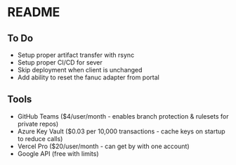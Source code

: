 # README

## To Do

- Setup proper artifact transfer with rsync
- Setup proper CI/CD for sever
- Skip deployment when client is unchanged
- Add ability to reset the fanuc adapter from portal

## Tools

- GitHub Teams ($4/user/month - enables branch protection & rulesets for private repos)
- Azure Key Vault ($0.03 per 10,000 transactions - cache keys on startup to reduce calls)
- Vercel Pro ($20/user/month - can get by with one account)
- Google API (free with limits)
